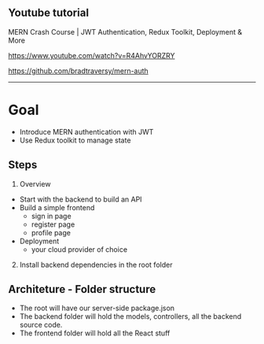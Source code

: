 
## Youtube tutorial
MERN Crash Course | JWT Authentication, Redux Toolkit, Deployment & More 

https://www.youtube.com/watch?v=R4AhvYORZRY

https://github.com/bradtraversy/mern-auth

-------------------------------------------------------------------------------

# Goal

- Introduce MERN authentication with JWT
- Use Redux toolkit to manage state

## Steps

1. Overview
- Start with the backend to build an API
- Build a simple frontend
  - sign in page
  - register page
  - profile page
- Deployment
  - your cloud provider of choice

2. Install backend dependencies in the root folder

## Architeture - Folder structure

- The root will have our server-side package.json
- The backend folder will hold the models, controllers, all the backend source code.
- The frontend folder will hold all the React stuff